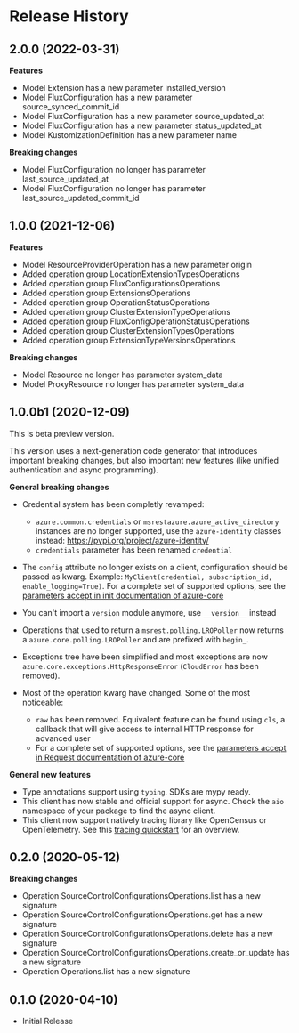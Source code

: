 # Release History

## 2.0.0 (2022-03-31)

**Features**

  - Model Extension has a new parameter installed_version
  - Model FluxConfiguration has a new parameter source_synced_commit_id
  - Model FluxConfiguration has a new parameter source_updated_at
  - Model FluxConfiguration has a new parameter status_updated_at
  - Model KustomizationDefinition has a new parameter name

**Breaking changes**

  - Model FluxConfiguration no longer has parameter last_source_updated_at
  - Model FluxConfiguration no longer has parameter last_source_updated_commit_id

## 1.0.0 (2021-12-06)

**Features**

  - Model ResourceProviderOperation has a new parameter origin
  - Added operation group LocationExtensionTypesOperations
  - Added operation group FluxConfigurationsOperations
  - Added operation group ExtensionsOperations
  - Added operation group OperationStatusOperations
  - Added operation group ClusterExtensionTypeOperations
  - Added operation group FluxConfigOperationStatusOperations
  - Added operation group ClusterExtensionTypesOperations
  - Added operation group ExtensionTypeVersionsOperations

**Breaking changes**

  - Model Resource no longer has parameter system_data
  - Model ProxyResource no longer has parameter system_data

## 1.0.0b1 (2020-12-09)

This is beta preview version.

This version uses a next-generation code generator that introduces important breaking changes, but also important new features (like unified authentication and async programming).

**General breaking changes**

- Credential system has been completly revamped:

  - `azure.common.credentials` or `msrestazure.azure_active_directory` instances are no longer supported, use the `azure-identity` classes instead: https://pypi.org/project/azure-identity/
  - `credentials` parameter has been renamed `credential`

- The `config` attribute no longer exists on a client, configuration should be passed as kwarg. Example: `MyClient(credential, subscription_id, enable_logging=True)`. For a complete set of
  supported options, see the [parameters accept in init documentation of azure-core](https://github.com/Azure/azure-sdk-for-python/blob/main/sdk/core/azure-core/CLIENT_LIBRARY_DEVELOPER.md#available-policies)
- You can't import a `version` module anymore, use `__version__` instead
- Operations that used to return a `msrest.polling.LROPoller` now returns a `azure.core.polling.LROPoller` and are prefixed with `begin_`.
- Exceptions tree have been simplified and most exceptions are now `azure.core.exceptions.HttpResponseError` (`CloudError` has been removed).
- Most of the operation kwarg have changed. Some of the most noticeable:

  - `raw` has been removed. Equivalent feature can be found using `cls`, a callback that will give access to internal HTTP response for advanced user
  - For a complete set of
  supported options, see the [parameters accept in Request documentation of azure-core](https://github.com/Azure/azure-sdk-for-python/blob/main/sdk/core/azure-core/CLIENT_LIBRARY_DEVELOPER.md#available-policies)

**General new features**

- Type annotations support using `typing`. SDKs are mypy ready.
- This client has now stable and official support for async. Check the `aio` namespace of your package to find the async client.
- This client now support natively tracing library like OpenCensus or OpenTelemetry. See this [tracing quickstart](https://github.com/Azure/azure-sdk-for-python/tree/main/sdk/core/azure-core-tracing-opentelemetry) for an overview.

## 0.2.0 (2020-05-12)

**Breaking changes**

  - Operation SourceControlConfigurationsOperations.list has a new signature
  - Operation SourceControlConfigurationsOperations.get has a new signature
  - Operation SourceControlConfigurationsOperations.delete has a new signature
  - Operation SourceControlConfigurationsOperations.create_or_update has a new signature
  - Operation Operations.list has a new signature

## 0.1.0 (2020-04-10)

* Initial Release